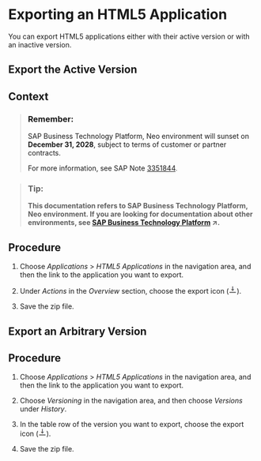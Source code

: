 <!-- loiod9ecb2813f5a40578086474e87d60a07 -->

# Exporting an HTML5 Application

You can export HTML5 applications either with their active version or with an inactive version.

<a name="loio43f4224652ed4ef5819c9e83602a58cd"/>

<!-- loio43f4224652ed4ef5819c9e83602a58cd -->

## Export the Active Version



<a name="loio43f4224652ed4ef5819c9e83602a58cd__context_mg2_twf_blb"/>

## Context

> ### Remember:  
> SAP Business Technology Platform, Neo environment will sunset on **December 31, 2028**, subject to terms of customer or partner contracts.
> 
> For more information, see SAP Note [3351844](https://me.sap.com/notes/3351844).

> ### Tip:  
> **This documentation refers to SAP Business Technology Platform, Neo environment. If you are looking for documentation about other environments, see [SAP Business Technology Platform](https://help.sap.com/viewer/65de2977205c403bbc107264b8eccf4b/Cloud/en-US/6a2c1ab5a31b4ed9a2ce17a5329e1dd8.html "SAP Business Technology Platform (SAP BTP) is an integrated offering comprised of four technology portfolios: database and data management, application development and integration, analytics, and intelligent technologies. The platform offers users the ability to turn data into business value, compose end-to-end business processes, and build and extend SAP applications quickly.") :arrow_upper_right:.**



## Procedure

1.  Choose *Applications* \> *HTML5 Applications* in the navigation area, and then the link to the application you want to export.

2.  Under *Actions* in the *Overview* section, choose the export icon \(![](images/HTML5_app_export_icon_17205b4.png)\).

3.  Save the zip file.


<a name="loio39a5edfa25614c4cba4b0fd591d73d7d"/>

<!-- loio39a5edfa25614c4cba4b0fd591d73d7d -->

## Export an Arbitrary Version



<a name="loio39a5edfa25614c4cba4b0fd591d73d7d__steps_wzb_ft2_tt"/>

## Procedure

1.  Choose *Applications* \> *HTML5 Applications* in the navigation area, and then the link to the application you want to export.

2.  Choose *Versioning* in the navigation area, and then choose *Versions* under *History*.

3.  In the table row of the version you want to export, choose the export icon \(![](images/HTML5_app_export_icon_17205b4.png)\).

4.  Save the zip file.


